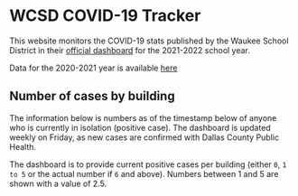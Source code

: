 # WCSD COVID-19 Tracker

This website monitors the COVID-19 stats published by the Waukee School District in their [official dashboard](https://waukeeschools.org/rtl/covid-19-information-for-families/)
for the 2021-2022 school year.

Data for the 2020-2021 year is available [here](year2020.html)


## Number of cases by building

The information below is numbers as of the timestamp below of anyone who is currently in isolation (positive case).
The dashboard is updated weekly on Friday, as new cases are confirmed with Dallas County Public Health.

The dashboard is to provide current positive cases per building (either `0`, `1 to 5` or the actual number if `6` and above).
Numbers between 1 and 5 are shown with a value of 2.5.

<div id="data-buildings2021"></div>



<script src="https://cdn.jsdelivr.net/npm/vega@5.12.1"></script>
<script src="https://cdn.jsdelivr.net/npm/vega-lite@4.13.1"></script>
<script src="https://cdn.jsdelivr.net/npm/vega-embed@6.8.0"></script>
<script src="plots.js"></script>

<script type="text/javascript">
  load_plot("data-buildings2021");
</script>
